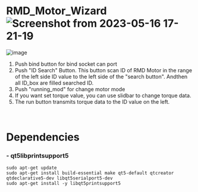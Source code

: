 # RMD_Motor_Wizard![Screenshot from 2023-05-16 17-21-19](https://github.com/JinW00-Park/RMD_Motor_Wizard/assets/90753764/3a6eda37-c898-4783-abbe-8c35db257fcf)
![image](https://github.com/JinW00-Park/RMD_Motor_Wizard/assets/90753764/30d8b987-efab-490d-b9b4-b9ecc62b3f42)


1. Push bind button for bind socket can port
2. Push "ID Search" Button. This button scan ID of RMD Motor in the range of the left side ID value to the left side of the "search button". Andthen all  ID_box are filled searched ID.
3. Push "running_mod" for change motor mode
4. If you want set torque value, you can use slidbar to change torque data. 
5. The run button transmits torque data to the ID value on the left.

<br>

# Dependencies
### - qt5libprintsupport5

```
sudo apt-get update
sudo apt-get install build-essential make qt5-default qtcreator qtdeclarative5-dev libqt5serialport5-dev 
sudo apt-get install -y libqt5printsupport5 
```
<br>
